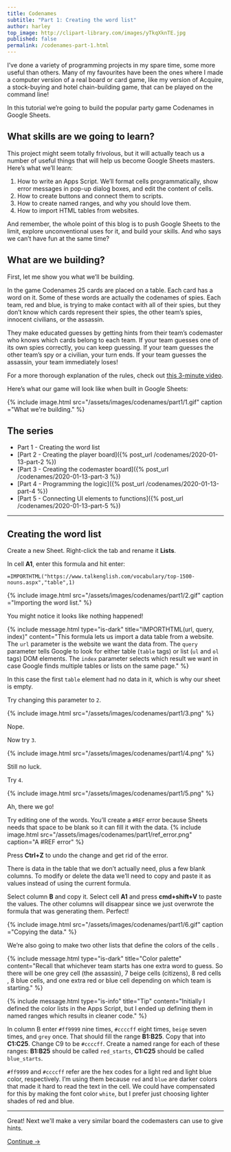 ```yaml
---
title: Codenames
subtitle: "Part 1: Creating the word list"
author: harley
top_image: http://clipart-library.com/images/yTkqXknTE.jpg
published: false
permalink: /codenames-part-1.html
---
```


I’ve done a variety of programming projects in my spare time, some more useful than others. Many of my favourites have been the ones where I made a computer version of a real board or card game, like my version of Acquire, a stock-buying and hotel chain-building game, that can be played on the command line!

In this tutorial we’re going to build the popular party game Codenames in Google Sheets.

## What skills are we going to learn?
This project might seem totally frivolous, but it will actually teach us a number of useful things that will help us become Google Sheets masters. Here’s what we’ll learn:

1. How to write an Apps Script. We’ll format cells programmatically, show error messages in pop-up dialog boxes, and edit the content of cells.
1. How to create buttons and connect them to scripts.
1. How to create named ranges, and why you should love them.
1. How to import HTML tables from websites.

And remember, the whole point of this blog is to push Google Sheets to the limit, explore unconventional uses for it, and build your skills. And who says we can’t have fun at the same time?

## What are we building?
First, let me show you what we’ll be building.

In the game Codenames 25 cards are placed on a table. Each card has a word on it. Some of these words are actually the codenames of spies. Each team, red and blue, is trying to make contact with all of their spies, but they don’t know which cards represent their spies, the other team’s spies, innocent civilians, or the assassin.

They make educated guesses by getting hints from their team’s codemaster who knows which cards belong to each team. If your team guesses one of its own spies correctly, you can keep guessing. If your team guesses the other team’s spy or a civilian, your turn ends. If your team guesses the assassin, your team immediately loses!

For a more thorough explanation of the rules, check out <a href="https://www.youtube.com/watch?v=zQVHkl8oQEU" target="_blank">this 3-minute video</a>.

Here’s what our game will look like when built in Google Sheets:

{% include image.html src="/assets/images/codenames/part1/1.gif" caption
="What we're building." %}

## The series
* Part 1 - Creating the word list
* [Part 2 - Creating the player board]({% post_url /codenames/2020-01-13-part-2 %})
* [Part 3 - Creating the codemaster board]({% post_url /codenames/2020-01-13-part-3 %})
* [Part 4 - Programming the logic]({% post_url /codenames/2020-01-13-part-4 %})
* [Part 5 - Connecting UI elements to functions]({% post_url /codenames/2020-01-13-part-5 %})

-------

## Creating the word list

Create a new Sheet. Right-click the tab and rename it **Lists**.

In cell **A1**, enter this formula and hit enter:

`=IMPORTHTML("https://www.talkenglish.com/vocabulary/top-1500-nouns.aspx","table",1)`

{% include image.html src="/assets/images/codenames/part1/2.gif" caption
="Importing the word list." %}

You might notice it looks like nothing happened!

{% include message.html type="is-dark" title="IMPORTHTML(url, query, index)"
content="This formula lets us import a data table from a website. The <code>url</code> parameter is the website we want the data from. The <code>query</code> parameter tells Google to look for either table (<code>table</code> tags) or list (<code>ul</code> and <code>ol</code> tags) DOM elements. The <code>index</code> parameter selects which result we want in case Google finds multiple tables or lists on the same page." %}

In this case the first `table` element had no data in it, which is why our
 sheet is empty.

Try changing this parameter to `2`.

{% include image.html src="/assets/images/codenames/part1/3.png" %}

Nope.

Now try `3`.

{% include image.html src="/assets/images/codenames/part1/4.png" %}

Still no luck.

Try `4`.

{% include image.html src="/assets/images/codenames/part1/5.png" %}

Ah, there we go!

Try editing one of the words. You’ll create a `#REF` error because Sheets
needs that space to be blank so it can fill it with the data.
{% include image.html src="/assets/images/codenames/part1/ref_error.png" caption="A #REF error" %}

Press **Ctrl+Z** to undo the change and get rid of the error.

There is data in the table that we don’t actually need, plus a few blank
columns. To modify or delete the data we’ll need to copy and paste it as
values instead of using the current formula.

Select column **B** and copy it. Select cell **A1** and press **cmd+shift+V** to
 paste the values. The other columns will disappear since we just overwrote
 the formula that was generating them. Perfect!
 
{% include image.html src="/assets/images/codenames/part1/6.gif" caption
="Copying the data." %}

We’re also going to make two other lists that define the colors of the cells
.

{% include message.html type="is-dark" title="Color palette" content="Recall
that whichever team starts has one extra word to guess. So there will be one
grey cell (the assassin), 7 beige cells (citizens), 8 red cells , 8 blue cells, and one
extra red or blue cell depending on which team is starting." %}

{% include message.html type="is-info" title="Tip" content="Initially I defined the color lists in the Apps Script, but I ended up
 defining them in named ranges which results in cleaner code." %}

In column B enter `#ff9999` nine times, `#ccccff` eight times, `beige` seven
 times, and `grey` once. That should fill the range **B1:B25**. Copy that into
  **C1:C25**. Change C9 to be `#ccccff`. Create a named range for each of these
  ranges: **B1:B25** should be called `red_starts`, **C1:C25** should be called
   `blue_starts`.

`#ff9999` and `#ccccff` refer are the hex codes for a light red and light blue color, respectively. I’m using them because `red` and `blue` are darker colors that made it hard to read the text in the cell. We could have compensated for this by making the font color `white`, but I prefer just choosing lighter shades of red and blue.

-------
Great! Next we'll make a very similar board the codemasters can use to give hints.

<a href="{% post_url/codenames/2020-01-13-part-2 %}" class="button is-success is-fullwidth">
Continue →
</a>